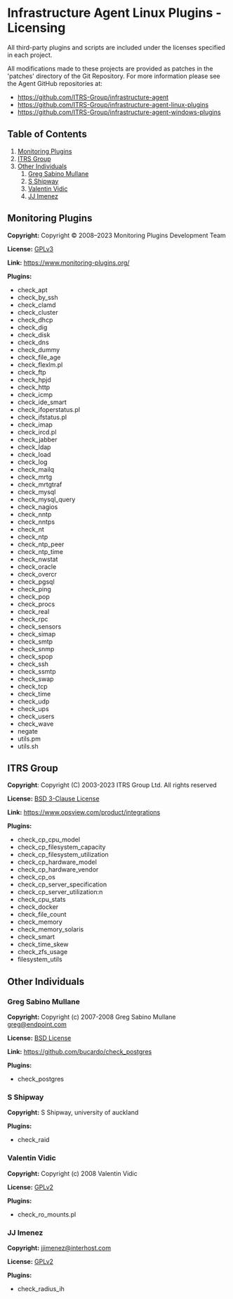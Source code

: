 # Infrastructure Agent Linux Plugins - Licensing
All third-party plugins and scripts are included under the licenses specified
in each project.

All modifications made to these projects are provided as patches in the
'patches' directory of the Git Repository. For more information please see the
Agent GitHub repositories at:
* https://github.com/ITRS-Group/infrastructure-agent
* https://github.com/ITRS-Group/infrastructure-agent-linux-plugins
* https://github.com/ITRS-Group/infrastructure-agent-windows-plugins

## Table of Contents
1. [Monitoring Plugins](#Monitoring-Plugins)
2. [ITRS Group](#ITRS-Group)
3. [Other Individuals](#Other-Individuals)
   1. [Greg Sabino Mullane](#Greg-Sabino-Mullane)
   2. [S Shipway](#S-Shipway)
   3. [Valentin Vidic](#Valentin-Vidic)
   4. [JJ Imenez](#JJ-Imenez)

## Monitoring Plugins
**Copyright:** Copyright © 2008–2023 Monitoring Plugins Development Team

**License:** [GPLv3](licenses/GPL-3.0)

**Link:** https://www.monitoring-plugins.org/

**Plugins:**
* check_apt
* check_by_ssh
* check_clamd
* check_cluster
* check_dhcp
* check_dig
* check_disk
* check_dns
* check_dummy
* check_file_age
* check_flexlm.pl
* check_ftp
* check_hpjd
* check_http
* check_icmp
* check_ide_smart
* check_ifoperstatus.pl
* check_ifstatus.pl
* check_imap
* check_ircd.pl
* check_jabber
* check_ldap
* check_load
* check_log
* check_mailq
* check_mrtg
* check_mrtgtraf
* check_mysql
* check_mysql_query
* check_nagios
* check_nntp
* check_nntps
* check_nt
* check_ntp
* check_ntp_peer
* check_ntp_time
* check_nwstat
* check_oracle
* check_overcr
* check_pgsql
* check_ping
* check_pop
* check_procs
* check_real
* check_rpc
* check_sensors
* check_simap
* check_smtp
* check_snmp
* check_spop
* check_ssh
* check_ssmtp
* check_swap
* check_tcp
* check_time
* check_udp
* check_ups
* check_users
* check_wave
* negate
* utils.pm
* utils.sh

## ITRS Group
**Copyright**: Copyright (C) 2003-2023 ITRS Group Ltd. All rights reserved

**License:** [BSD 3-Clause License](licenses/BSD-3.0)

**Link:** https://www.opsview.com/product/integrations

**Plugins:**
* check_cp_cpu_model
* check_cp_filesystem_capacity
* check_cp_filesystem_utilization
* check_cp_hardware_model
* check_cp_hardware_vendor
* check_cp_os
* check_cp_server_specification
* check_cp_server_utilization:n
* check_cpu_stats
* check_docker
* check_file_count
* check_memory
* check_memory_solaris
* check_smart
* check_time_skew
* check_zfs_usage
* filesystem_utils

## Other Individuals
### Greg Sabino Mullane
**Copyright:** Copyright (c) 2007-2008 Greg Sabino Mullane <greg@endpoint.com>

**License:** [BSD License](licenses/check_postgres)

**Link:** https://github.com/bucardo/check_postgres

**Plugins:**
* check_postgres

### S Shipway
**Copyright:** S Shipway, university of auckland

**Plugins:**
* check_raid

### Valentin Vidic
**Copyright:** Copyright (c) 2008 Valentin Vidic

**License:** [GPLv2](licenses/GPL-2.0)

**Plugins:**
* check_ro_mounts.pl

### JJ Imenez
**Copyright:** jjimenez@interhost.com

**License:** [GPLv2](licenses/GPL-2.0)

**Plugins:**
* check_radius_ih

